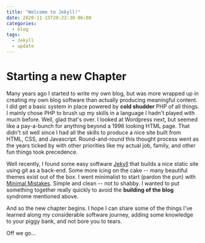 ```yaml
---
title: "Welcome to Jekyll!"
date: 2020-11-15T20:22:30-06:00
categories:
  - blog
tags:
  - Jekyll
  - update
---
```

# Starting a new Chapter
Many years ago I started to write my own blog, but was more wrapped up in creating my own blog software than actually producing meaningful
content. I did get a basic system in place powered by __cold shudder__ PHP of all things. I mainly chose PHP to brush up my skills in a 
language I hadn't played with much before. Well, glad that's over. I looked at Wordpress next, but seemed like a pay-a-bunch for anything
beyond a 1996 looking HTML page. That didn't sit well since I had all the skills to produce a nice site built from HTML, CSS, and Javascript.
Round-and-round this thought process went as the years ticked by with other priorities like my actual job, family, and other fun things took precedence.

Well recently, I found some easy software [Jekyll](https://jekyllrb.com/) that builds a nice static site using git as a back-end. Some more icing on the
cake -- many beautiful themes exist out of the box. I went minimalist to start (pardon the pun) with [Minimal Mistakes](https://mmistakes.github.io/). 
Simple and clean -- not to shabby. I wanted to put something together really quickly to avoid the __building of the blog__ syndrome mentioned above. 

And so the new chapter begins. I hope I can share some of the things I've learned along my considerable software journey, adding some knowledge to
your piggy bank, and not bore you to tears.

Off we go...